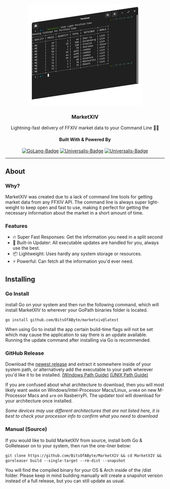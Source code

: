 <div align="center">

<img src = ".assets/cli-example.png" alt="MarketXIV Terminal Example" height="320"/>

### MarketXIV
Lightning-fast delivery of FFXIV market data to your Command Line 🚀🔥

#### Built With & Powered By
[![GoLang-Badge](https://img.shields.io/badge/GoLang-00ADD8?style=for-the-badge&logo=go&logoColor=white)](https://go.dev/)
[![Universalis-Badge](https://img.shields.io/badge/Universalis-orange?style=for-the-badge&logo=swagger&logoColor=white)](https://universalis.app)
[![Universalis-Badge](https://img.shields.io/badge/XIVAPI-purple?style=for-the-badge&logo=swagger&logoColor=white)](https://xivapi.com)

</div>

---

## About
### Why?
MarketXIV was created due to a lack of command line tools for getting market data from any FFXIV API. The command line is always super light-weight to keep open and fast to use, making it perfect for getting the necessary information about the market in a short amount of time.

### Features
- 🔥 Super Fast Responses: Get the information you need in a split second
- 🔧 Built-in Updater: All executable updates are handled for you, always use the best.
- 📦 Lightweight: Uses hardly any system storage or resources.
- ⚡ Powerful: Can fetch all the information you'd ever need.

## Installing
### Go Install
install Go on your system and then run the following command, which will install MarketXIV to wherever your GoPath binaries folder is located.
```
go install github.com/BitsOfAByte/marketxiv@latest 
```

When using Go to install the app certain build-time flags will not be set which may cause the application to say there is an update available. Running the update command after installing via Go is recommended. 

### GitHub Release
Download the [newest release](https://github.com/BitsOfAByte/MarketXIV/releases/latest) and extract it somewhere inside of your system path, or alternatively add the executable to your path wherever you'd like it to be installed. [(Windows Path Guide)](https://www.maketecheasier.com/what-is-the-windows-path/) [(UNIX Path Guide)](https://www.computerhope.com/issues/ch001647.htm)

If you are confused about what architecture to download, then you will most likely want `amd64` on Windows/Intel-Processor Macs/Linux, `arm64` on new M-Processor Macs and `arm` on RasberryPi. The updater tool will download for your architecture once installed. 

*Some devices may use different architectures that are not listed here, it is best to check your processor info to confirm what you need to download*

### Manual (Source)
If you would like to build MarketXIV from source, install both Go & GoReleaser on to your system, then run the one-liner below:
```
git clone https://github.com/BitsOfAByte/MarketXIV && cd MarketXIV && goreleaser build --single-target --rm-dist --snapshot
```
You will find the compiled binary for your OS & Arch inside of the /dist folder. Please keep in mind building manually will create a snapshot version instead of a full release, but you can still update as usual. 

